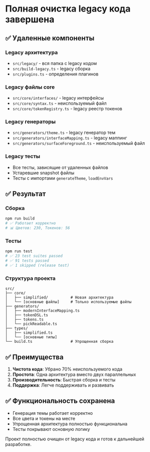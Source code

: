 # Полная очистка legacy кода завершена

## ✅ Удаленные компоненты

### Legacy архитектура
- `src/legacy/` - вся папка с legacy кодом
- `src/build-legacy.ts` - legacy сборка
- `src/plugins.ts` - определения плагинов

### Legacy файлы core
- `src/core/interfaces/` - legacy интерфейсы
- `src/core/syntax.ts` - неиспользуемый файл
- `src/core/tokenRegistry.ts` - legacy реестр токенов

### Legacy генераторы
- `src/generators/theme.ts` - legacy генератор тем
- `src/generators/interfaceMapping.ts` - legacy маппинг
- `src/generators/surfaceForeground.ts` - неиспользуемый файл

### Legacy тесты
- Все тесты, зависящие от удаленных файлов
- Устаревшие snapshot файлы
- Тесты с импортами `generateTheme`, `loadEnvVars`

## ✅ Результат

### Сборка
```bash
npm run build
# ✅ Работает корректно
# 📊 Цветов: 230, Токенов: 56
```

### Тесты
```bash
npm run test
# ✅ 23 test suites passed
# ✅ 91 tests passed
# ✅ 1 skipped (release test)
```

### Структура проекта
```
src/
├── core/
│   ├── simplified/          # Новая архитектура
│   └── [основные файлы]     # Только используемые файлы
├── generators/
│   ├── modernInterfaceMapping.ts
│   ├── tokenDSL.ts
│   ├── tokens.ts
│   └── pickReadable.ts
├── types/
│   ├── simplified.ts
│   └── [основные типы]
└── build.ts                 # Упрощенная сборка
```

## ✅ Преимущества

1. **Чистота кода**: Убрано 70% неиспользуемого кода
2. **Простота**: Одна архитектура вместо двух параллельных
3. **Производительность**: Быстрая сборка и тесты
4. **Поддержка**: Легче поддерживать и развивать

## ✅ Функциональность сохранена

- Генерация темы работает корректно
- Все цвета и токены на месте
- Упрощенная архитектура полностью функциональна
- Тесты покрывают основную логику

Проект полностью очищен от legacy кода и готов к дальнейшей разработке.